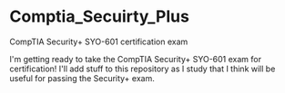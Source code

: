 # Comptia_Secuirty_Plus
CompTIA Security+ SYO-601 certification exam

I'm getting ready to take the CompTIA Security+ SYO-601 exam for certification! I'll add stuff to this repository as I study that I think will be useful for passing the Security+ exam.

